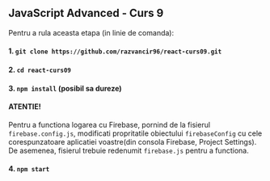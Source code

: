 ## JavaScript Advanced - Curs 9

Pentru a rula aceasta etapa (in linie de comanda):

#### 1. `git clone https://github.com/razvancir96/react-curs09.git`

#### 2. `cd react-curs09`

#### 3. `npm install` (posibil sa dureze)

#### ATENTIE! 
Pentru a functiona logarea cu Firebase, pornind de la fisierul `firebase.config.js`, modificati propritatile obiectului `firebaseConfig` cu cele corespunzatoare aplicatiei voastre(din consola Firebase, Project Settings). De asemenea, fisierul trebuie redenumit `firebase.js` pentru a functiona.

#### 4. `npm start`


